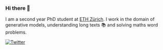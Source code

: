 ### Hi there 👋

I am a second year PhD student at [ETH Zürich](http://www.mrinmaya.io/). I work in the domain of generative models, understanding long texts 📚 and solving maths word problems.

[![Twitter](https://img.shields.io/twitter/url/https/twitter.com/cloudposse.svg?style=social&label=Follow%20%40JupyterAI)](https://twitter.com/JupyterAI)

